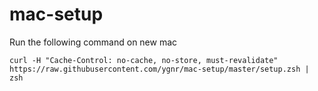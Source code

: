 # mac-setup

Run the following command on new mac

```
curl -H "Cache-Control: no-cache, no-store, must-revalidate" https://raw.githubusercontent.com/ygnr/mac-setup/master/setup.zsh | zsh
```
